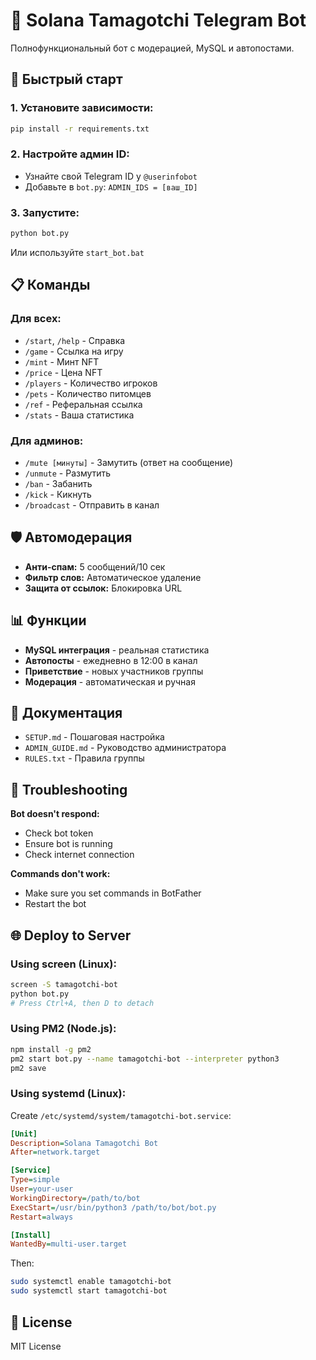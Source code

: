 # 🤖 Solana Tamagotchi Telegram Bot

Полнофункциональный бот с модерацией, MySQL и автопостами.

## 🚀 Быстрый старт

### 1. Установите зависимости:
```bash
pip install -r requirements.txt
```

### 2. Настройте админ ID:
- Узнайте свой Telegram ID у `@userinfobot`
- Добавьте в `bot.py`: `ADMIN_IDS = [ваш_ID]`

### 3. Запустите:
```bash
python bot.py
```
Или используйте `start_bot.bat`

## 📋 Команды

### Для всех:
- `/start`, `/help` - Справка
- `/game` - Ссылка на игру
- `/mint` - Минт NFT
- `/price` - Цена NFT
- `/players` - Количество игроков
- `/pets` - Количество питомцев
- `/ref` - Реферальная ссылка
- `/stats` - Ваша статистика

### Для админов:
- `/mute [минуты]` - Замутить (ответ на сообщение)
- `/unmute` - Размутить
- `/ban` - Забанить
- `/kick` - Кикнуть
- `/broadcast` - Отправить в канал

## 🛡️ Автомодерация

- **Анти-спам:** 5 сообщений/10 сек
- **Фильтр слов:** Автоматическое удаление
- **Защита от ссылок:** Блокировка URL

## 📊 Функции

- **MySQL интеграция** - реальная статистика
- **Автопосты** - ежедневно в 12:00 в канал
- **Приветствие** - новых участников группы
- **Модерация** - автоматическая и ручная

## 📖 Документация

- `SETUP.md` - Пошаговая настройка
- `ADMIN_GUIDE.md` - Руководство администратора
- `RULES.txt` - Правила группы

## 🔧 Troubleshooting

**Bot doesn't respond:**
- Check bot token
- Ensure bot is running
- Check internet connection

**Commands don't work:**
- Make sure you set commands in BotFather
- Restart the bot

## 🌐 Deploy to Server

### Using screen (Linux):
```bash
screen -S tamagotchi-bot
python bot.py
# Press Ctrl+A, then D to detach
```

### Using PM2 (Node.js):
```bash
npm install -g pm2
pm2 start bot.py --name tamagotchi-bot --interpreter python3
pm2 save
```

### Using systemd (Linux):
Create `/etc/systemd/system/tamagotchi-bot.service`:
```ini
[Unit]
Description=Solana Tamagotchi Bot
After=network.target

[Service]
Type=simple
User=your-user
WorkingDirectory=/path/to/bot
ExecStart=/usr/bin/python3 /path/to/bot/bot.py
Restart=always

[Install]
WantedBy=multi-user.target
```

Then:
```bash
sudo systemctl enable tamagotchi-bot
sudo systemctl start tamagotchi-bot
```

## 📝 License

MIT License


